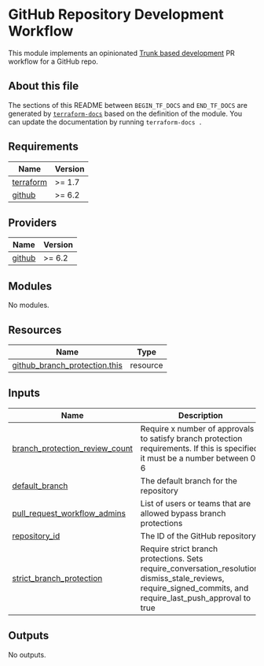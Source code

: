 # GitHub Repository Development Workflow

This module implements an opinionated [Trunk based development](https://trunkbaseddevelopment.com/) PR workflow for a GitHub repo.

## About this file

The sections of this README between `BEGIN_TF_DOCS` and `END_TF_DOCS` are generated by [`terraform-docs`](https://terraform-docs.io/) based on the definition of the module. You can update the documentation by running `terraform-docs .`

<!-- BEGIN_TF_DOCS -->
## Requirements

| Name | Version |
|------|---------|
| <a name="requirement_terraform"></a> [terraform](#requirement\_terraform) | >= 1.7 |
| <a name="requirement_github"></a> [github](#requirement\_github) | >= 6.2 |

## Providers

| Name | Version |
|------|---------|
| <a name="provider_github"></a> [github](#provider\_github) | >= 6.2 |

## Modules

No modules.

## Resources

| Name | Type |
|------|------|
| [github_branch_protection.this](https://registry.terraform.io/providers/integrations/github/latest/docs/resources/branch_protection) | resource |

## Inputs

| Name | Description | Type | Default | Required |
|------|-------------|------|---------|:--------:|
| <a name="input_branch_protection_review_count"></a> [branch\_protection\_review\_count](#input\_branch\_protection\_review\_count) | Require x number of approvals to satisfy branch protection requirements. If this is specified it must be a number between 0-6 | `number` | `1` | no |
| <a name="input_default_branch"></a> [default\_branch](#input\_default\_branch) | The default branch for the repository | `string` | `"main"` | no |
| <a name="input_pull_request_workflow_admins"></a> [pull\_request\_workflow\_admins](#input\_pull\_request\_workflow\_admins) | List of users or teams that are allowed bypass branch protections | `list(string)` | `[]` | no |
| <a name="input_repository_id"></a> [repository\_id](#input\_repository\_id) | The ID of the GitHub repository | `string` | n/a | yes |
| <a name="input_strict_branch_protection"></a> [strict\_branch\_protection](#input\_strict\_branch\_protection) | Require strict branch protections. Sets require\_conversation\_resolution, dismiss\_stale\_reviews, require\_signed\_commits, and require\_last\_push\_approval to true | `bool` | `false` | no |

## Outputs

No outputs.
<!-- END_TF_DOCS -->
